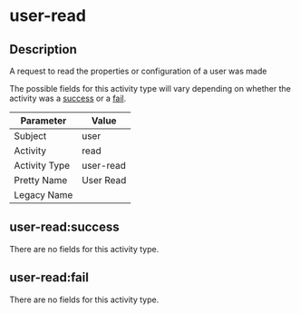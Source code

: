 user-read
=========

Description
-----------
A request to read the properties or configuration of a user was made

The possible fields for this activity type will vary depending on whether the activity was a [success](#user-readsuccess) or a [fail](#user-readfail).

| Parameter     | Value     |
| ------------- | --------- |
| Subject       | user      |
| Activity      | read      |
| Activity Type | user-read |
| Pretty Name   | User Read |
| Legacy Name   |           |

user-read:success
-----------------

There are no fields for this activity type.


user-read:fail
--------------

There are no fields for this activity type.

